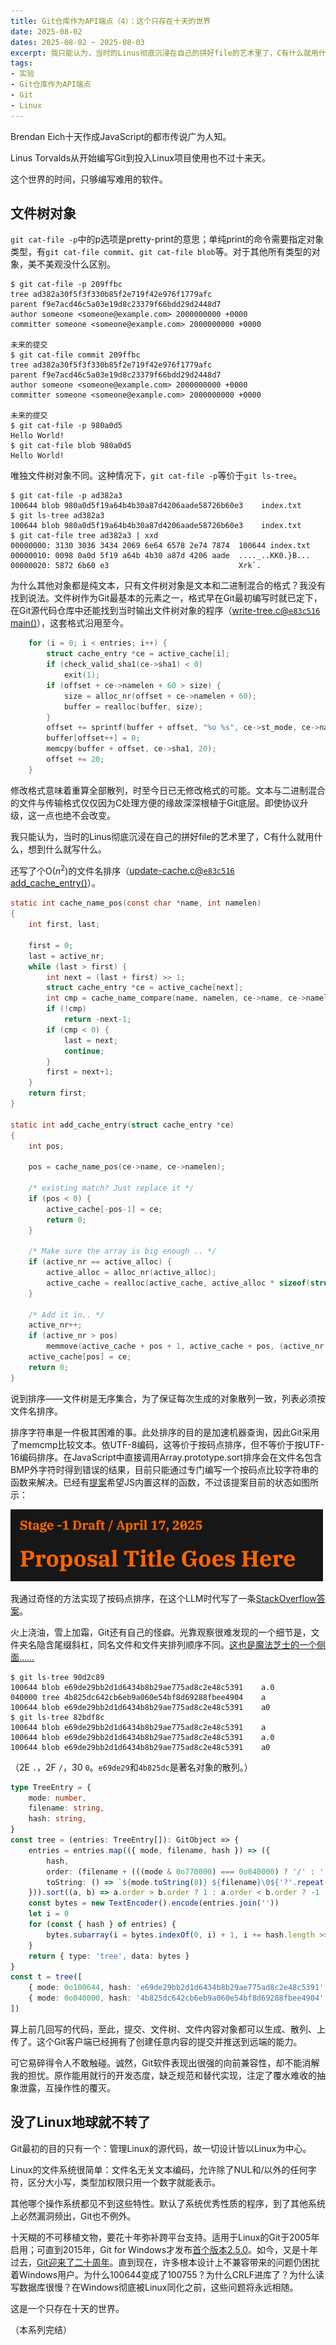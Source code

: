 ```yaml
---
title: Git仓库作为API端点（4）：这个只存在十天的世界
date: 2025-08-02
dates: 2025-08-02 ~ 2025-08-03
excerpt: 我只能认为，当时的Linus彻底沉浸在自己的拼好file的艺术里了，C有什么就用什么，想到什么就写什么。
tags:
- 实验
- Git仓库作为API端点
- Git
- Linux
---
```


Brendan Eich十天作成JavaScript的都市传说广为人知。

Linus Torvalds从开始编写Git到投入Linux项目使用也不过十来天。

这个世界的时间，只够编写难用的软件。

## 文件树对象

`git cat-file -p`中的p选项是pretty-print的意思；单纯print的命令需要指定对象类型，有`git cat-file commit`、`git cat-file blob`等。对于其他所有类型的对象，美不美观没什么区别。

```console
$ git cat-file -p 209ffbc
tree ad382a30f5f3f330b85f2e719f42e976f1779afc
parent f9e7acd46c5a03e19d8c23379f66bdd29d2448d7
author someone <someone@example.com> 2000000000 +0000
committer someone <someone@example.com> 2000000000 +0000

未来的提交
$ git cat-file commit 209ffbc
tree ad382a30f5f3f330b85f2e719f42e976f1779afc
parent f9e7acd46c5a03e19d8c23379f66bdd29d2448d7
author someone <someone@example.com> 2000000000 +0000
committer someone <someone@example.com> 2000000000 +0000

未来的提交
$ git cat-file -p 980a0d5
Hello World!
$ git cat-file blob 980a0d5
Hello World!
```

唯独文件树对象不同。这种情况下，`git cat-file -p`等价于`git ls-tree`。

```console
$ git cat-file -p ad382a3
100644 blob 980a0d5f19a64b4b30a87d4206aade58726b60e3	index.txt
$ git ls-tree ad382a3
100644 blob 980a0d5f19a64b4b30a87d4206aade58726b60e3	index.txt
$ git cat-file tree ad382a3 | xxd
00000000: 3130 3036 3434 2069 6e64 6578 2e74 7874  100644 index.txt
00000010: 0098 0a0d 5f19 a64b 4b30 a87d 4206 aade  ...._..KK0.}B...
00000020: 5872 6b60 e3                             Xrk`.
```

为什么其他对象都是纯文本，只有文件树对象是文本和二进制混合的格式？我没有找到说法。文件树作为Git最基本的元素之一，格式早在Git最初编写时就已定下，在Git源代码仓库中还能找到当时输出文件树对象的程序（[write-tree.c@`e83c516` main()](https://github.com/git/git/blob/e83c5163316f89bfbde7d9ab23ca2e25604af290/write-tree.c#L43-L55)），这套格式沿用至今。

```c
	for (i = 0; i < entries; i++) {
		struct cache_entry *ce = active_cache[i];
		if (check_valid_sha1(ce->sha1) < 0)
			exit(1);
		if (offset + ce->namelen + 60 > size) {
			size = alloc_nr(offset + ce->namelen + 60);
			buffer = realloc(buffer, size);
		}
		offset += sprintf(buffer + offset, "%o %s", ce->st_mode, ce->name);
		buffer[offset++] = 0;
		memcpy(buffer + offset, ce->sha1, 20);
		offset += 20;
	}
```

修改格式意味着重算全部散列，时至今日已无修改格式的可能。文本与二进制混合的文件与传输格式仅仅因为C处理方便的缘故深深根植于Git底层。即使协议升级，这一点也绝不会改变。

我只能认为，当时的Linus彻底沉浸在自己的拼好file的艺术里了，C有什么就用什么，想到什么就写什么。

还写了个O(<var>n</var><sup>2</sup>)的文件名排序（[update-cache.c@`e83c516` add_cache_entry()](https://github.com/git/git/blob/e83c5163316f89bfbde7d9ab23ca2e25604af290/update-cache.c)）。

```c
static int cache_name_pos(const char *name, int namelen)
{
	int first, last;

	first = 0;
	last = active_nr;
	while (last > first) {
		int next = (last + first) >> 1;
		struct cache_entry *ce = active_cache[next];
		int cmp = cache_name_compare(name, namelen, ce->name, ce->namelen);
		if (!cmp)
			return -next-1;
		if (cmp < 0) {
			last = next;
			continue;
		}
		first = next+1;
	}
	return first;
}

static int add_cache_entry(struct cache_entry *ce)
{
	int pos;

	pos = cache_name_pos(ce->name, ce->namelen);

	/* existing match? Just replace it */
	if (pos < 0) {
		active_cache[-pos-1] = ce;
		return 0;
	}

	/* Make sure the array is big enough .. */
	if (active_nr == active_alloc) {
		active_alloc = alloc_nr(active_alloc);
		active_cache = realloc(active_cache, active_alloc * sizeof(struct cache_entry *));
	}

	/* Add it in.. */
	active_nr++;
	if (active_nr > pos)
		memmove(active_cache + pos + 1, active_cache + pos, (active_nr - pos - 1) * sizeof(ce));
	active_cache[pos] = ce;
	return 0;
}
```

说到排序——文件树是无序集合，为了保证每次生成的对象散列一致，列表必须按文件名排序。

排序字符串是一件极其困难的事。此处排序的目的是加速机器查询，因此Git采用了memcmp比较文本。依UTF-8编码，这等价于按码点排序，但不等价于按UTF-16编码排序。在JavaScript中直接调用Array.prototype.sort排序会在文件名包含BMP外字符时得到错误的结果，目前只能通过专门编写一个按码点比较字符串的函数来解决。已经有[提案](https://tc39.es/proposal-compare-strings-by-codepoint/ "Compare Strings by Codepoint")希望JS内置这样的函数，不过该提案目前的状态如图所示：

<img src="proposal-title-goes-here.webp" width="500" height="115">

我通过奇怪的方法实现了按码点排序，在这个LLM时代写了一条[StackOverflow答案](https://stackoverflow.com/a/79723284 "How to sort strings in JavaScript by code point values?")。

火上浇油，雪上加霜，Git还有自己的怪癖。光靠观察很难发现的一个细节是，文件夹名隐含尾缀斜杠，同名文件和文件夹排列顺序不同。[这也是魔法芝士的一个侧面……](https://news.ycombinator.com/item?id=44589059 "🙀")

```console
$ git ls-tree 90d2c89
100644 blob e69de29bb2d1d6434b8b29ae775ad8c2e48c5391	a.0
040000 tree 4b825dc642cb6eb9a060e54bf8d69288fbee4904	a
100644 blob e69de29bb2d1d6434b8b29ae775ad8c2e48c5391	a0
$ git ls-tree 82bdf8c
100644 blob e69de29bb2d1d6434b8b29ae775ad8c2e48c5391	a
100644 blob e69de29bb2d1d6434b8b29ae775ad8c2e48c5391	a.0
100644 blob e69de29bb2d1d6434b8b29ae775ad8c2e48c5391	a0
```

（2E `.`，2F `/`，30 `0`。`e69de29`和`4b825dc`是著名对象的散列。）

```ts
type TreeEntry = {
	mode: number,
	filename: string,
	hash: string,
}
const tree = (entries: TreeEntry[]): GitObject => {
	entries = entries.map(({ mode, filename, hash }) => ({
		hash,
		order: (filename + (((mode & 0o770000) === 0o040000) ? '/' : '')).replace(/[\0-\uffff]/gu, ' $&'),
		toString: () => `${mode.toString(8)} ${filename}\0${'?'.repeat(hash.length >>> 1)}`,
	})).sort((a, b) => a.order > b.order ? 1 : a.order < b.order ? -1 : 0)
	const bytes = new TextEncoder().encode(entries.join(''))
	let i = 0
	for (const { hash } of entries) {
		bytes.subarray(i = bytes.indexOf(0, i) + 1, i += hash.length >>> 1).setFromHex(hash)
	}
	return { type: 'tree', data: bytes }
}
const t = tree([
	{ mode: 0o100644, hash: 'e69de29bb2d1d6434b8b29ae775ad8c2e48c5391', filename: '😾.😾' },
	{ mode: 0o040000, hash: '4b825dc642cb6eb9a060e54bf8d69288fbee4904', filename: '😾' },
])
```

算上前几回写的代码，至此，提交、文件树、文件内容对象都可以生成、散列、上传了。这个Git客户端已经拥有了创建任意内容的提交并推送到远端的能力。

可它易碎得令人不敢触碰。诚然，Git软件表现出很强的向前兼容性，却不能消解我的担忧。原作能用就行的开发态度，缺乏规范和替代实现，注定了覆水难收的抽象泄露，互操作性的覆灭。

## 没了Linux地球就不转了

Git最初的目的只有一个：管理Linux的源代码，故一切设计皆以Linux为中心。

Linux的文件系统很简单：文件名无关文本编码，允许除了NUL和/以外的任何字符，区分大小写，类型加权限只用一个数字就能表示。

其他哪个操作系统都见不到这些特性。默认了系统优秀性质的程序，到了其他系统上必然漏洞频出，Git也不例外。

十天糊的不可移植文物，要花十年弥补跨平台支持。适用于Linux的Git于2005年启用；可直到2015年，Git for Windows才发布[首个版本2.5.0](https://github.com/git-for-windows/git/releases/tag/v2.5.0.windows.1)。如今，又是十年过去，[Git迎来了二十周年](https://github.blog/open-source/git/git-turns-20-a-qa-with-linus-torvalds/ "Git turns 20: A Q&A with Linus Torvalds")。直到现在，许多根本设计上不兼容带来的问题仍困扰着Windows用户。为什么100644变成了100755？为什么CRLF进库了？为什么读写数据库很慢？在Windows彻底被Linux同化之前，这些问题将永远相随。

这是一个只存在十天的世界。

<pre>（本系列完结）</pre>
